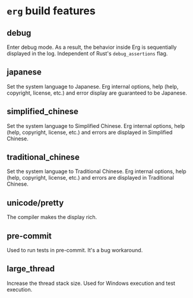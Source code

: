 # `erg` build features

## debug

Enter debug mode. As a result, the behavior inside Erg is sequentially displayed in the log.
Independent of Rust's `debug_assertions` flag.

## japanese

Set the system language to Japanese.
Erg internal options, help (help, copyright, license, etc.) and error display are guaranteed to be Japanese.

## simplified_chinese

Set the system language to Simplified Chinese.
Erg internal options, help (help, copyright, license, etc.) and errors are displayed in Simplified Chinese.

## traditional_chinese

Set the system language to Traditional Chinese.
Erg internal options, help (help, copyright, license, etc.) and errors are displayed in Traditional Chinese.

## unicode/pretty

The compiler makes the display rich.

## pre-commit

Used to run tests in pre-commit. It's a bug workaround.

## large_thread

Increase the thread stack size. Used for Windows execution and test execution.
